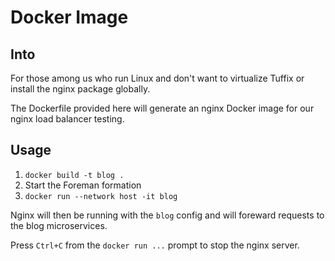 # Docker Image

## Into

For those among us who run Linux and don't want to virtualize Tuffix or install the nginx package globally.

The Dockerfile provided here will generate an nginx Docker image for our nginx load balancer testing.

## Usage

1) `docker build -t blog .`
2) Start the Foreman formation
3) `docker run --network host -it blog`

Nginx will then be running with the `blog` config and will foreward requests to the blog microservices.

Press `Ctrl+C` from the `docker run ...` prompt to stop the nginx server.
